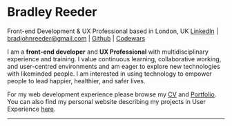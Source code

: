 # Bradley Reeder
Front-end Development & UX Professional based in London, UK
[LinkedIn](https://uk.linkedin.com/in/bradley-reeder-246623119) | [bradjohnreeder@gmail.com](mailto:bradjohnreeder@gmail.com) | [Github](https://github.com/bradreeder) | [Codewars](https://www.codewars.com/users/Aquila)

I am a **front-end developer** and **UX Professional** with multidisciplinary experience and training. I value continuous learning, collaborative working, and user-centred environments and am eager to explore new technologies with likeminded people. I am interested in using technology to empower people to lead happier, healthier, and safer lives.

For my web development experience please browse my [CV](./bradley-reeder-cv-web-development.PDF)  and [Portfolio](./PORTFOLIO.md). You can also find my personal website describing my projects in User Experience [here](https://bradreeder.github.io/).

---

